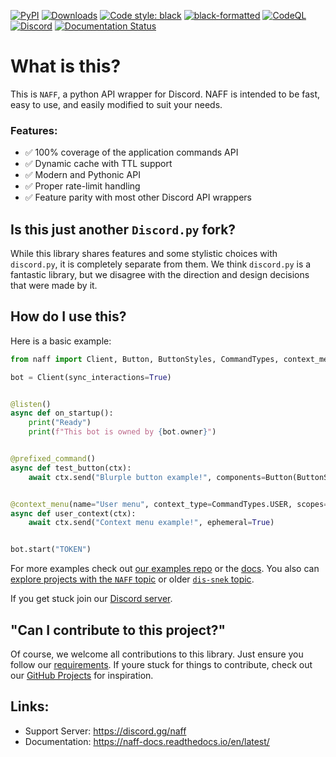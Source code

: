 [![PyPI](https://img.shields.io/pypi/v/naff)](https://pypi.org/project/naff/)
[![Downloads](https://static.pepy.tech/personalized-badge/dis-snek?period=total&units=abbreviation&left_color=grey&right_color=green&left_text=pip%20installs)](https://pepy.tech/project/dis-snek)
[![Code style: black](https://img.shields.io/badge/code%20style-black-000000.svg)](https://github.com/psf/black)
[![black-formatted](https://img.shields.io/github/workflow/status/NAFTeam/NAFF/black-action/master?label=Black%20Format&logo=github)](https://github.com/NAFTeam/NAFF/actions/workflows/black.yml)
[![CodeQL](https://img.shields.io/github/workflow/status/NAFTeam/NAFF/CodeQL/master?label=CodeQL&logo=Github)](https://github.com/NAFTeam/NAFF/actions/workflows/codeql-analysis.yml)
[![Discord](https://img.shields.io/discord/870046872864165888?color=%235865F2&label=Server&logo=discord&logoColor=%235865F2)](https://discord.gg/naff)
[![Documentation Status](https://readthedocs.org/projects/naff-docs/badge/?version=latest)](https://naff-docs.readthedocs.io/en/latest/?version=latest)

# What is this?
This is `NAFF`, a python API wrapper for Discord.
NAFF is intended to be fast, easy to use, and easily modified to suit your needs.

### Features:
- ✅ 100% coverage of the application commands API
- ✅ Dynamic cache with TTL support
- ✅ Modern and Pythonic API
- ✅ Proper rate-limit handling
- ✅ Feature parity with most other Discord API wrappers

## Is this just another `Discord.py` fork?
While this library shares features and some stylistic choices with `discord.py`, it is completely separate from them. We think `discord.py` is a fantastic library, but we disagree with the direction and design decisions that were made by it.

## How do I use this?
Here is a basic example:

```python
from naff import Client, Button, ButtonStyles, CommandTypes, context_menu, prefixed_command, listen

bot = Client(sync_interactions=True)


@listen()
async def on_startup():
    print("Ready")
    print(f"This bot is owned by {bot.owner}")


@prefixed_command()
async def test_button(ctx):
    await ctx.send("Blurple button example!", components=Button(ButtonStyles.BLURPLE, "Click me"))


@context_menu(name="User menu", context_type=CommandTypes.USER, scopes=[931832853770149918])
async def user_context(ctx):
    await ctx.send("Context menu example!", ephemeral=True)


bot.start("TOKEN")
```
For more examples check out [our examples repo](https://github.com/NAFTeam/examples) or the [docs](https://naff-docs.readthedocs.io/). You also can [explore projects with the `NAFF` topic](https://github.com/topics/naff) or older [`dis-snek` topic](https://github.com/topics/dis-snek).

If you get stuck join our [Discord server](https://discord.gg/naff).


## "Can I contribute to this project?"
Of course, we welcome all contributions to this library. Just ensure you follow our [requirements](/CONTRIBUTING.md).
If youre stuck for things to contribute, check out our [GitHub Projects](https://github.com/orgs/NAFTeam/projects/1) for inspiration.

## Links:
- Support Server: https://discord.gg/naff
- Documentation:  https://naff-docs.readthedocs.io/en/latest/
